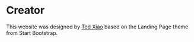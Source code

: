 # Creator
This website was designed by [Ted Xiao](www.tedxiao.me) based on the Landing Page theme from Start Bootstrap.
